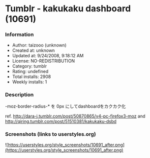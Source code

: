 # Tumblr - kakukaku dashboard (10691)

### Information
- Author: taizooo (unknown)
- Created at: unknown
- Updated at: 9/24/2008, 9:18:12 AM
- License: NO-REDISTRIBUTION
- Category: tumblr
- Rating: undefined
- Total installs: 2908
- Weekly installs: 1


### Description
-moz-border-radius-* を 0px にしてdashboardをカクカク化

ref. http://dara-j.tumblr.com/post/50870865/v4-pc-firefox3-moz
and http://qiring.tumblr.com/post/51510381/kakukaku-dsbd


### Screenshots (links to userstyles.org)
![https://userstyles.org/style_screenshots/10691_after.png](https://userstyles.org/style_screenshots/10691_after.png)


